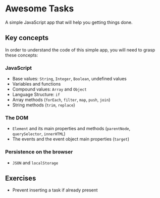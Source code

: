 # Awesome Tasks

A simple JavaScript app that will help you getting things done.

## Key concepts

In order to understand the code of this simple app, you will need to grasp these concepts:

### JavaScript
  * Base values: `String`, `Integer`, `Boolean`, undefined values
  * Variables and functions
  * Compound values: `Array` and `Object`
  * Language Structure: `if`
  * Array methods (`forEach`, `filter`, `map`, `push`, `join`)
  * String methods (`trim`, `replace`)

### The DOM
  * `Element` and its main properties and methods (`parentNode`, `querySelector`, `innerHTML`)
  * The events and the event object main properties (`target`)

### Persistence on the browser
  * `JSON` and `localStorage`

## Exercises
  * Prevent inserting a task if already present
